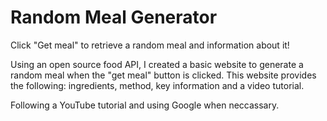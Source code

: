 # Random Meal Generator

Click "Get meal" to retrieve a random meal and information about it!

Using an open source food API, I created a basic website to generate a random meal when the "get meal" button is clicked. This website provides the following: ingredients, method, key information and a video tutorial.

Following a YouTube tutorial and using Google when neccassary. 
